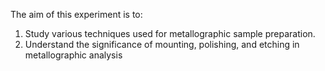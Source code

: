 The aim of this experiment is to:<br>
1.	Study various techniques used for metallographic sample preparation.<br>
2.	Understand the significance of mounting, polishing, and etching in metallographic analysis<br>



